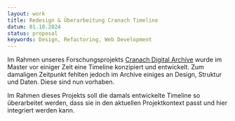 ```yaml
---
layout: work
title: Redesign & Überarbeitung Cranach Timeline
datum: 01.10.2024
status: proposal
keywords: Design, Refactoring, Web Development
---
```

Im Rahmen unseres Forschungsprojekts [Cranach Digital Archive](https://lucascranach.org) wurde im Master vor einiger Zeit eine Timeline konzipiert und entwickelt. Zum damaligen Zeitpunkt fehlten jedoch im Archive einiges an Design, Struktur und Daten. Diese sind nun vorhaben. 

Im Rahmen dieses Projekts soll die damals entwickelte Timeline so überarbeitet werden, dass sie in den aktuellen Projektkontext passt und hier integriert werden kann.
